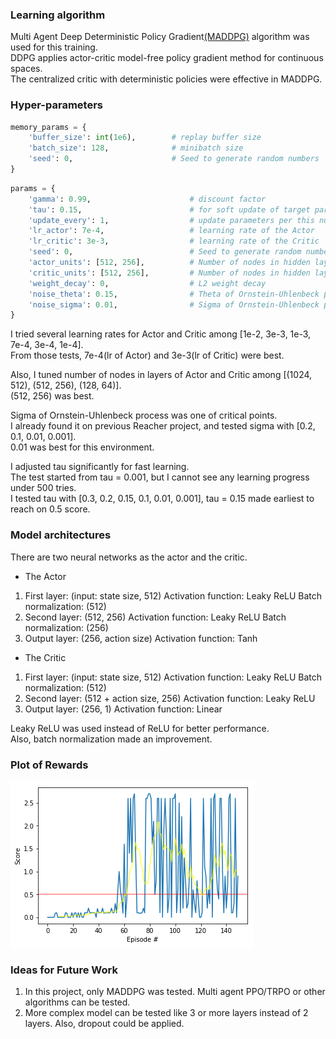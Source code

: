 ### Learning algorithm
Multi Agent Deep Deterministic Policy Gradient[(MADDPG)](https://arxiv.org/abs/1706.02275) algorithm was used for this training.<br>
DDPG applies actor-critic model-free policy gradient method for continuous spaces.<br>
The centralized critic with deterministic policies were effective in MADDPG.

### Hyper-parameters
```python
memory_params = {
    'buffer_size': int(1e6),        # replay buffer size
    'batch_size': 128,              # minibatch size
    'seed': 0,                      # Seed to generate random numbers
}
```

```python
params = {
    'gamma': 0.99,                      # discount factor
    'tau': 0.15,                        # for soft update of target parameters
    'update_every': 1,                  # update parameters per this number
    'lr_actor': 7e-4,                   # learning rate of the Actor
    'lr_critic': 3e-3,                  # learning rate of the Critic
    'seed': 0,                          # Seed to generate random numbers
    'actor_units': [512, 256],          # Number of nodes in hidden layers of the Actor
    'critic_units': [512, 256],         # Number of nodes in hidden layers of the Critic
    'weight_decay': 0,                  # L2 weight decay
    'noise_theta': 0.15,                # Theta of Ornstein-Uhlenbeck process
    'noise_sigma': 0.01,                # Sigma of Ornstein-Uhlenbeck process
}
```

I tried several learning rates for Actor and Critic among [1e-2, 3e-3, 1e-3, 7e-4, 3e-4, 1e-4].<br>
From those tests, 7e-4(lr of Actor) and 3e-3(lr of Critic) were best.<br>

Also, I tuned number of nodes in layers of Actor and Critic among [(1024, 512), (512, 256), (128, 64)].<br>
(512, 256) was best.<br>

Sigma of Ornstein-Uhlenbeck process was one of critical points.<br>
I already found it on previous Reacher project, and tested sigma with [0.2, 0.1, 0.01, 0.001].<br>
0.01 was best for this environment.<br>

I adjusted tau significantly for fast learning.<br>
The test started from tau = 0.001, but I cannot see any learning progress under 500 tries.<br>
I tested tau with [0.3, 0.2, 0.15, 0.1, 0.01, 0.001], tau = 0.15 made earliest to reach on 0.5 score.<br>


### Model architectures
There are two neural networks as the actor and the critic.

* The Actor
1. First layer: (input: state size, 512)
   Activation function: Leaky ReLU
   Batch normalization: (512)
2. Second layer: (512, 256)
   Activation function: Leaky ReLU
   Batch normalization: (256)
3. Output layer: (256, action size)
   Activation function: Tanh

* The Critic
1. First layer: (input: state size, 512)
   Activation function: Leaky ReLU
   Batch normalization: (512)
2. Second layer: (512 + action size, 256)
   Activation function: Leaky ReLU
3. Output layer: (256, 1)
   Activation function: Linear

Leaky ReLU was used instead of ReLU for better performance.<br>
Also, batch normalization made an improvement.

### Plot of Rewards
![Plot of rewards](maddpg_plot.png)

### Ideas for Future Work
1. In this project, only MADDPG was tested. Multi agent PPO/TRPO or other algorithms can be tested.
2. More complex model can be tested like 3 or more layers instead of 2 layers. Also, dropout could be applied.
